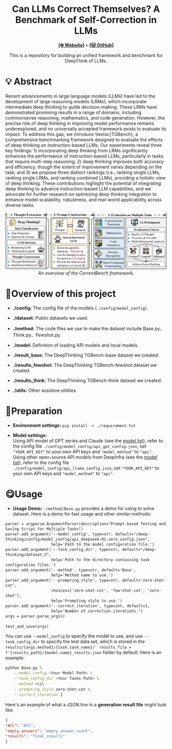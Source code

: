 <h1 align="center">
<br>
Can LLMs Correct Themselves? A Benchmark of Self-Correction in LLMs
</h1>
<p align="center">
  <a href="https://deepthink-bench.github.io/DeepThink-Bench/"><b>[🌐 Website]</b></a> •
  <a href="https://github.com/DeepThink-Bench/Deepthinking"><b>[🐱 GitHub]</b></a>
  <br>
</p>
<p align="center">
This is a repository for building an unified framework and benchmark for DeepThink of LLMs.

# 💡 Abstract
Recent advancements in large language models (LLMs) have led to the development of large reasoning models (LRMs), which incorporate intermediate deep thinking to guide decision-making. These LRMs have demonstrated promising results in a range of domains, including commonsense reasoning, mathematics, and code generation. However, the precise role of deep thinking in improving model performance remains underexplored, and no universally accepted framework exists to evaluate its impact. To address this gap, we introduce \textsc{TGBench}, a comprehensive benchmarking framework designed to evaluate the effects of deep thinking on instruction-based LLMs. Our experiments reveal three key findings: 1) incorporating deep thinking from LRMs significantly enhances the performance of instruction-based LLMs, particularly in tasks that require multi-step reasoning; 2) deep thinking improves both accuracy and efficiency, though the extent of improvement varies depending on the task; and 3) we propose three distinct rankings (i.e., ranking single LLMs, ranking single LRMs, and ranking combined LLMs), providing a holistic view of deep thinking. These contributions highlight the potential of integrating deep thinking to advance instruction-based LLM capabilities, and we advocate for further research on optimizing deep thinking integration to enhance model scalability, robustness, and real-world applicability across diverse tasks.
<p align="center">
    <img src="https://github.com/DeepThink-Bench/Deepthinking/blob/main/utils/overview%20.png" width="1000">
        <br>
    <em>An overview of the CorrectBench framework.</em>
</p>


# 📃Overview of this project
- **./config:** The config file of the models (`./config/model_config`).

- **./dataset:** Public datasets we used. 

- **./method:** The code files we use to make the dataset include Base.py、Think.py、Fewshot.py.
  
- **./model:** Definition of loading API models and local models.

- **./result_base:** The DeepThinking TGBench-base dataset we created.

- **./results_fewshot:** The DeepThinking TGBench-fewshot dataset we created.

- **./results_think:** The DeepThinking TGBench-think dataset we created.

- **./utils:** Other assistive utilities.

# 🚀Preparation 
- **Environment settings:** `pip install -r ./requirement.txt`

- **Model settings:**   
Using API model of GPT series and Claude (see the [model list](https://api.keya.pw/pricing)), refer to the config file `./config/model_config/api_gpt_config.json`, set `"YOUR_API_KEY"` to your own API keys and `"model_method"` to `"api"`.   
Using other open-source API models from DeepInfra (see the [model list](https://deepinfra.com/models)), refer to the config file `./config/model_config/api_llama_config.json`, set `"YOUR_API_KEY"` to your own API keys and `"model_method"` to `"api"`.

# 😋Usage 
- **Usage Demo:** `./method/Base.py` provides a demo for using to solve dataset. Here is a demo for fast usage and other similar methods:   
```
parser = argparse.ArgumentParser(description="Prompt-based Testing and Saving Script for Multiple Tasks")
parser.add_argument('--model_config', type=str, default="/deep-thinking/config/model_config/api_deepseek-R1-zero_config.json",
                    help='Path to the model configuration file.')
parser.add_argument('--task_config_dir', type=str, default="/deep-thinking/dataset_3",
                    help='Path to the directory containing task configuration files.')
parser.add_argument('--method', type=str, default='Base',
                    help='Method name to use.')
parser.add_argument('--prompting_style', type=str, default='zero-shot-cot',
                    choices=['zero-shot-cot', 'few-shot-cot', 'zero-shot'],
                    help='Prompting style to use.')
parser.add_argument('--correct_iteration', type=int, default=1,
                    help='Number of correction iterations.')
args = parser.parse_args()

test_and_save(args)

```

You can use `--model_config` to specify the model to use, and use `--task_config_dir` to specify the test data set, which is stored in the `results/{args.method}/{task.task_name}/'
results_file = f'{results_path}/{model.name}_results.json` folder by default. Here is an example:
```sh
python Base.py \
    --model_config <Your Model Path> \
    --task_config_dir <Your Tasks Path> \
    --method rci\
    --prompting_style zero-shot-cot \
    --correct_iteration 1
```
Here's an example of what a JSON line in a **generation result file** might look like:
```json lines
{
"ACC": "ACC",
"empty_answers": "empty_answer_count",
"results": "final_results"
}
```
